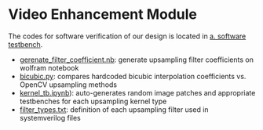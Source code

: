 # Video Enhancement Module
The codes for software verification of our design is located in [a. software testbench](<a. software testbench>).
* [gerenate_filter_coefficient.nb](https://github.com/sjb565/Fpgesture-controlled-video-enhancement/blob/main/video_enhancement/a.%20software%20testbench/generate_filter_coefficient.nb): generate upsampling filter coefficients on wolfram notebook
* [bicubic.py](https://github.com/sjb565/Fpgesture-controlled-video-enhancement/blob/main/video_enhancement/a.%20software%20testbench/bicubic.py): compares hardcoded bicubic interpolation coefficients vs. OpenCV upsampling methods
* [kernel_tb.ipynb](https://github.com/sjb565/Fpgesture-controlled-video-enhancement/blob/main/video_enhancement/a.%20software%20testbench/kernel_tb.ipynb)): auto-generates random image patches and appropriate testbenches for each upsampling kernel type
* [filter_types.txt](https://github.com/sjb565/Fpgesture-controlled-video-enhancement/blob/main/video_enhancement/a.%20software%20testbench/filter_types.txt): definition of each upsampling filter used in systemverilog files
